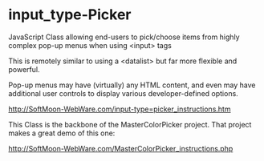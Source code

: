 # input_type-Picker
JavaScript Class allowing end-users to pick/choose items from highly complex pop-up menus when using &lt;input&gt; tags

This is remotely similar to using a &lt;datalist&gt; but far more flexible and powerful.
  
Pop-up menus may have (virtually) any HTML content, and even may have additional user controls to display various developer-defined options.

http://SoftMoon-WebWare.com/input-type=picker_instructions.htm

This Class is the backbone of the MasterColorPicker project.  That project makes a great demo of this one:

http://SoftMoon-WebWare.com/MasterColorPicker_instructions.php
